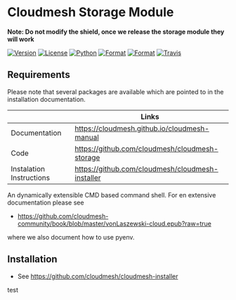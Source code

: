 # Cloudmesh Storage Module

**Note: Do not modify the shield, once we release the storage module they will work**

[![Version](https://img.shields.io/pypi/v/cloudmesh-storage.svg)](https://pypi.python.org/pypi/cloudmesh-storage)
[![License](https://img.shields.io/badge/License-Apache%202.0-blue.svg)](https://github.com/cloudmesh/cloudmesh-storage/blob/master/LICENSE)
[![Python](https://img.shields.io/pypi/pyversions/cloudmesh-storage.svg)](https://pypi.python.org/pypi/cloudmesh-storage)
[![Format](https://img.shields.io/pypi/format/cloudmesh-storage.svg)](https://pypi.python.org/pypi/cloudmesh-storage)
[![Format](https://img.shields.io/pypi/status/cloudmesh-storage.svg)](https://pypi.python.org/pypi/cloudmesh-storage)
[![Travis](https://travis-ci.com/cloudmesh/cloudmesh-storage.svg?branch=master)](https://travis-ci.com/cloudmesh/cloudmesh-storage)

## Requirements

Please note that several packages are available which are pointed to
in the installation documentation.

|  | Links |
|---------------|-------|
| Documentation | <https://cloudmesh.github.io/cloudmesh-manual> |
| Code | <https://github.com/cloudmesh/cloudmesh-storage> |
| Instalation Instructions | <https://github.com/cloudmesh/cloudmesh-installer> |

An dynamically extensible CMD based command shell. For en extensive
documentation please see

* <https://github.com/cloudmesh-community/book/blob/master/vonLaszewski-cloud.epub?raw=true>

where we also document how to use pyenv.


## Installation

* See <https://github.com/cloudmesh/cloudmesh-installer>

test
